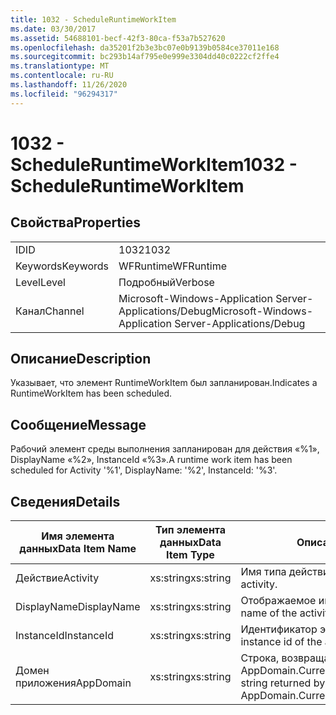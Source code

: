 ```yaml
---
title: 1032 - ScheduleRuntimeWorkItem
ms.date: 03/30/2017
ms.assetid: 54688101-becf-42f3-80ca-f53a7b527620
ms.openlocfilehash: da35201f2b3e3bc07e0b9139b0584ce37011e168
ms.sourcegitcommit: bc293b14af795e0e999e3304dd40c0222cf2ffe4
ms.translationtype: MT
ms.contentlocale: ru-RU
ms.lasthandoff: 11/26/2020
ms.locfileid: "96294317"
---
```

# <a name="1032---scheduleruntimeworkitem"></a><span data-ttu-id="47a31-102">1032 - ScheduleRuntimeWorkItem</span><span class="sxs-lookup"><span data-stu-id="47a31-102">1032 - ScheduleRuntimeWorkItem</span></span>

## <a name="properties"></a><span data-ttu-id="47a31-103">Свойства</span><span class="sxs-lookup"><span data-stu-id="47a31-103">Properties</span></span>  
  
|||  
|-|-|  
|<span data-ttu-id="47a31-104">ID</span><span class="sxs-lookup"><span data-stu-id="47a31-104">ID</span></span>|<span data-ttu-id="47a31-105">1032</span><span class="sxs-lookup"><span data-stu-id="47a31-105">1032</span></span>|  
|<span data-ttu-id="47a31-106">Keywords</span><span class="sxs-lookup"><span data-stu-id="47a31-106">Keywords</span></span>|<span data-ttu-id="47a31-107">WFRuntime</span><span class="sxs-lookup"><span data-stu-id="47a31-107">WFRuntime</span></span>|  
|<span data-ttu-id="47a31-108">Level</span><span class="sxs-lookup"><span data-stu-id="47a31-108">Level</span></span>|<span data-ttu-id="47a31-109">Подробный</span><span class="sxs-lookup"><span data-stu-id="47a31-109">Verbose</span></span>|  
|<span data-ttu-id="47a31-110">Канал</span><span class="sxs-lookup"><span data-stu-id="47a31-110">Channel</span></span>|<span data-ttu-id="47a31-111">Microsoft-Windows-Application Server-Applications/Debug</span><span class="sxs-lookup"><span data-stu-id="47a31-111">Microsoft-Windows-Application Server-Applications/Debug</span></span>|  
  
## <a name="description"></a><span data-ttu-id="47a31-112">Описание</span><span class="sxs-lookup"><span data-stu-id="47a31-112">Description</span></span>  

 <span data-ttu-id="47a31-113">Указывает, что элемент RuntimeWorkItem был запланирован.</span><span class="sxs-lookup"><span data-stu-id="47a31-113">Indicates a RuntimeWorkItem has been scheduled.</span></span>  
  
## <a name="message"></a><span data-ttu-id="47a31-114">Сообщение</span><span class="sxs-lookup"><span data-stu-id="47a31-114">Message</span></span>  

 <span data-ttu-id="47a31-115">Рабочий элемент среды выполнения запланирован для действия «%1», DisplayName «%2», InstanceId «%3».</span><span class="sxs-lookup"><span data-stu-id="47a31-115">A runtime work item has been scheduled for Activity '%1', DisplayName: '%2', InstanceId: '%3'.</span></span>  
  
## <a name="details"></a><span data-ttu-id="47a31-116">Сведения</span><span class="sxs-lookup"><span data-stu-id="47a31-116">Details</span></span>  
  
|<span data-ttu-id="47a31-117">Имя элемента данных</span><span class="sxs-lookup"><span data-stu-id="47a31-117">Data Item Name</span></span>|<span data-ttu-id="47a31-118">Тип элемента данных</span><span class="sxs-lookup"><span data-stu-id="47a31-118">Data Item Type</span></span>|<span data-ttu-id="47a31-119">Описание</span><span class="sxs-lookup"><span data-stu-id="47a31-119">Description</span></span>|  
|--------------------|--------------------|-----------------|  
|<span data-ttu-id="47a31-120">Действие</span><span class="sxs-lookup"><span data-stu-id="47a31-120">Activity</span></span>|<span data-ttu-id="47a31-121">xs:string</span><span class="sxs-lookup"><span data-stu-id="47a31-121">xs:string</span></span>|<span data-ttu-id="47a31-122">Имя типа действия.</span><span class="sxs-lookup"><span data-stu-id="47a31-122">The type name of the activity.</span></span>|  
|<span data-ttu-id="47a31-123">DisplayName</span><span class="sxs-lookup"><span data-stu-id="47a31-123">DisplayName</span></span>|<span data-ttu-id="47a31-124">xs:string</span><span class="sxs-lookup"><span data-stu-id="47a31-124">xs:string</span></span>|<span data-ttu-id="47a31-125">Отображаемое имя действия.</span><span class="sxs-lookup"><span data-stu-id="47a31-125">The display name of the activity.</span></span>|  
|<span data-ttu-id="47a31-126">InstanceId</span><span class="sxs-lookup"><span data-stu-id="47a31-126">InstanceId</span></span>|<span data-ttu-id="47a31-127">xs:string</span><span class="sxs-lookup"><span data-stu-id="47a31-127">xs:string</span></span>|<span data-ttu-id="47a31-128">Идентификатор экземпляра действия.</span><span class="sxs-lookup"><span data-stu-id="47a31-128">The instance id of the activity.</span></span>|  
|<span data-ttu-id="47a31-129">Домен приложения</span><span class="sxs-lookup"><span data-stu-id="47a31-129">AppDomain</span></span>|<span data-ttu-id="47a31-130">xs:string</span><span class="sxs-lookup"><span data-stu-id="47a31-130">xs:string</span></span>|<span data-ttu-id="47a31-131">Строка, возвращаемая AppDomain.CurrentDomain.FriendlyName.</span><span class="sxs-lookup"><span data-stu-id="47a31-131">The string returned by AppDomain.CurrentDomain.FriendlyName.</span></span>|
